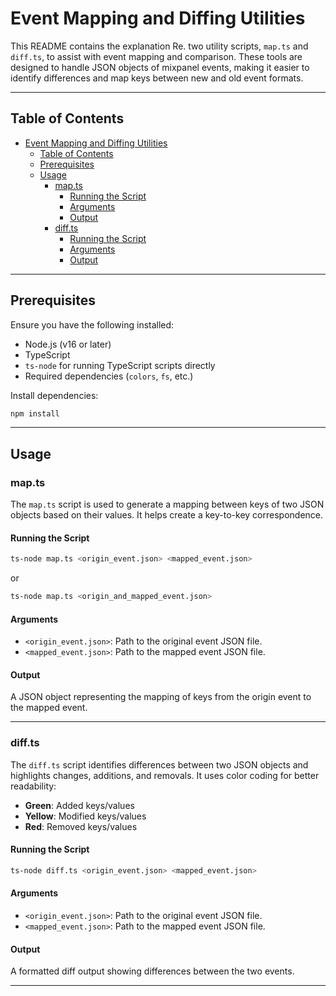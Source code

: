 # Event Mapping and Diffing Utilities

This README contains the explanation Re. two utility scripts, `map.ts` and `diff.ts`, to assist with event mapping and comparison. These tools are designed to handle JSON objects of mixpanel events, making it easier to identify differences and map keys between new and old event formats.

---

## Table of Contents

- [Event Mapping and Diffing Utilities](#event-mapping-and-diffing-utilities)
  - [Table of Contents](#table-of-contents)
  - [Prerequisites](#prerequisites)
  - [Usage](#usage)
    - [map.ts](#mapts)
      - [Running the Script](#running-the-script)
      - [Arguments](#arguments)
      - [Output](#output)
    - [diff.ts](#diffts)
      - [Running the Script](#running-the-script-1)
      - [Arguments](#arguments-1)
      - [Output](#output-1)

---

## Prerequisites

Ensure you have the following installed:

- Node.js (v16 or later)
- TypeScript
- `ts-node` for running TypeScript scripts directly
- Required dependencies (`colors`, `fs`, etc.)

Install dependencies:

```bash
npm install
```

---

## Usage

### map.ts

The `map.ts` script is used to generate a mapping between keys of two JSON objects based on their values. It helps create a key-to-key correspondence.

#### Running the Script

```bash
ts-node map.ts <origin_event.json> <mapped_event.json>
```

or

```bash
ts-node map.ts <origin_and_mapped_event.json>
```

#### Arguments

- `<origin_event.json>`: Path to the original event JSON file.
- `<mapped_event.json>`: Path to the mapped event JSON file.

#### Output

A JSON object representing the mapping of keys from the origin event to the mapped event.

---

### diff.ts

The `diff.ts` script identifies differences between two JSON objects and highlights changes, additions, and removals. It uses color coding for better readability:

- **Green**: Added keys/values
- **Yellow**: Modified keys/values
- **Red**: Removed keys/values

#### Running the Script

```bash
ts-node diff.ts <origin_event.json> <mapped_event.json>
```

#### Arguments

- `<origin_event.json>`: Path to the original event JSON file.
- `<mapped_event.json>`: Path to the mapped event JSON file.

#### Output

A formatted diff output showing differences between the two events.

---
